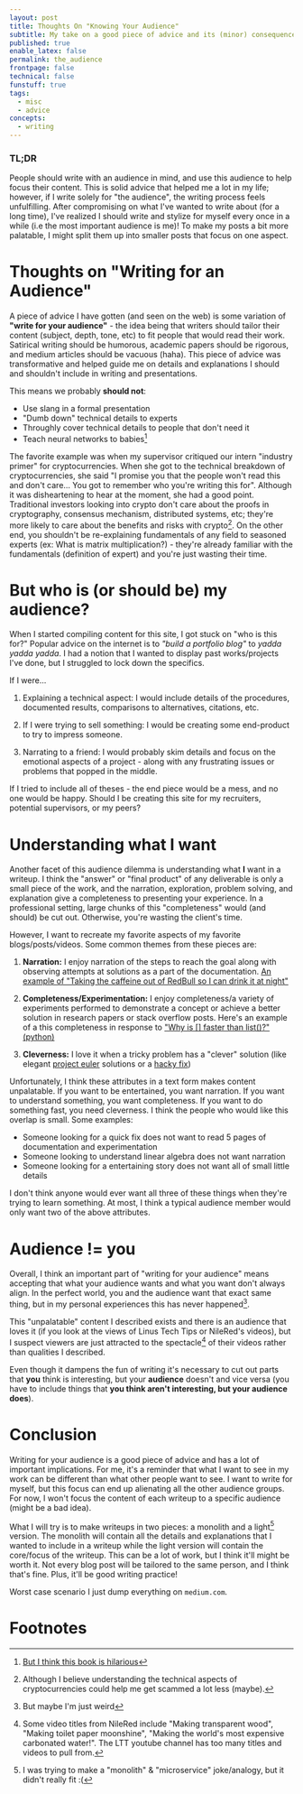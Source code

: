 ```yaml
---
layout: post
title: Thoughts On "Knowing Your Audience" 
subtitle: My take on a good piece of advice and its (minor) consequences
published: true
enable_latex: false
permalink: the_audience
frontpage: false
technical: false
funstuff: true
tags:
  - misc
  - advice
concepts:
  - writing
---
```


### TL;DR
People should write with an audience in mind, and use this audience to help focus their content. This is solid advice that helped me a lot in my life; however, if I write solely for "the audience", the writing process feels unfulfilling. After compromising on what I've wanted to write about (for a long time), I've realized I should write and stylize for myself every once in a while (i.e the most important audience is me)! To make my posts a bit more palatable, I might split them up into smaller posts that focus on one aspect.

# Thoughts on "Writing for an Audience"
A piece of advice I have gotten (and seen on the web) is some variation of **"write for your audience"** - the idea being that writers should tailor their content (subject, depth, tone, etc) to fit people that would read their work. Satirical writing should be humorous, academic papers should be rigorous, and medium articles should be vacuous (haha). This piece of advice was transformative and helped guide me on details and explanations I should and shouldn't include in writing and presentations. 

This means we probably **should not**:
- Use slang in a formal presentation
- "Dumb down" technical details to experts
- Throughly cover technical details to people that don't need it
- Teach neural networks to babies[^1]

[^1]: [But I think this book is hilarious](https://www.amazon.com/Neural-Networks-Babies-Baby-University/dp/1492671207/ref=pd_bxgy_img_2/136-5004900-0534036?_encoding=UTF8&pd_rd_i=1492671207&pd_rd_r=c5b3d8a8-4571-47de-b073-840695ef5816&pd_rd_w=z2ALT&pd_rd_wg=svEVV&pf_rd_p=ce6c479b-ef53-49a6-845b-bbbf35c28dd3&pf_rd_r=HR6KM5S0WD8S80KRJ4H9&psc=1&refRID=HR6KM5S0WD8S80KRJ4H9)

The favorite example was when my supervisor critiqued our intern "industry primer" for cryptocurrencies. When she got to the technical breakdown of cryptocurrencies, she said "I promise you that the people won't read this and don't care... You got to remember who you're writing this for". Although it was disheartening to hear at the moment, she had a good point. Traditional investors looking into crypto don't care about the proofs in cryptography, consensus mechanism, distributed systems, etc; they're more likely to care about the benefits and risks with crypto[^2]. On the other end, you shouldn't be re-explaining fundamentals of any field to seasoned experts (ex: What is matrix multiplication?) - they're already familiar with the fundamentals (definition of expert) and you're just wasting their time. 

[^2]: Although I  believe understanding the technical aspects of cryptocurrencies could help me get scammed a lot less (maybe). 

# But who is (or should be) my audience?
When I started compiling content for this site, I got stuck on "who is this for?" Popular advice on the internet is to *"build a portfolio blog"* to *yadda yadda yadda*. I had a notion that I wanted to display past works/projects I've done, but I struggled to lock down the specifics. 

If I were...

1) Explaining a technical aspect: I would include details of the procedures, documented results, comparisons to alternatives, citations, etc. 

2) If I were trying to sell something: I would be creating some end-product to try to impress someone.  

3) Narrating to a friend: I would probably skim details and focus on the emotional aspects of a project - along with any frustrating issues or problems that popped in the middle.

If I tried to include all of theses - the end piece would be a mess, and no one would be happy. Should I be creating this site for my recruiters, potential supervisors, or my peers?

# Understanding what I want
Another facet of this audience dilemma is understanding what **I** want in a writeup. I think the "answer" or "final product" of any deliverable is only a small piece of the work, and the narration, exploration, problem solving, and explanation give a completeness to presenting your experience. In a professional setting, large chunks of this "completeness" would (and should) be cut out. Otherwise, you're wasting the client's time. 

However, I want to recreate my favorite aspects of my favorite blogs/posts/videos. Some common themes from these pieces are:

1) **Narration:** I enjoy narration of the steps to reach the goal along with observing attempts at solutions as a part of the documentation. [An example of "Taking the caffeine out of RedBull so I can drink it at night"](https://www.youtube.com/watch?v=oY8tz1paj6o) 

2) **Completeness/Experimentation:** I enjoy completeness/a variety of experiments performed to demonstrate a concept or achieve a better solution in research papers or stack overflow posts. Here's an example of a this completeness in response to ["Why is [] faster than list()?" (python)](https://stackoverflow.com/questions/30216000/why-is-faster-than-list)

3) **Cleverness:** I love it when a tricky problem has a "clever" solution (like elegant [project euler](https://projecteuler.net) solutions or a [hacky fix](https://www.youtube.com/watch?v=lIFE7h3m40U))

Unfortunately, I think these attributes in a text form makes content unpalatable. If you want to be entertained, you want narration. If you want to understand something, you want completeness. If you want to do something fast, you need cleverness. I think the people who would like this overlap is small. Some examples:
- Someone looking for a quick fix does not want to read 5 pages of documentation and experimentation
- Someone looking to understand linear algebra does not want narration
- Someone looking for a entertaining story does not want all of small little details

I don't think anyone would ever want all three of these things when they're trying to learn something. At most, I think a typical audience member would only want two of the above attributes.

# Audience != you 
Overall, I think an important part of "writing for your audience" means accepting that what your audience wants and what you want don't always align. In the perfect world, you and the audience want that exact same thing, but in my personal experiences this has never happened[^3]. 

This "unpalatable" content I described exists and there is an audience that loves it (if you look at the views of Linus Tech Tips or NileRed's videos), but I suspect viewers are just attracted to the spectacle[^4] of their videos rather than qualities I described. 

Even though it dampens the fun of writing it's necessary to cut out parts that **you** think is interesting, but your **audience** doesn't and vice versa (you have to include things that **you think aren't interesting, but your audience does**). 

[^3]: But maybe I'm just weird
[^4]: Some video titles from NileRed include "Making transparent wood", "Making toilet paper moonshine", "Making the world's most expensive carbonated water!". The LTT youtube channel has too many titles and videos to pull from.

# Conclusion
Writing for your audience is a good piece of advice and has a lot of important implications. For me, it's a reminder that what I want to see in my work can be different than what other people want to see. I want to write for myself, but this focus can end up alienating all the other audience groups. For now, I won't focus the content of each writeup to a specific audience (might be a bad idea).

What I will try is to make writeups in two pieces: a monolith and a light[^5] version. The monolith will contain all the details and explanations that I wanted to include in a writeup while the light version will contain the core/focus of the writeup. This can be a lot of work, but I think it'll might be worth it. Not every blog post will be tailored to the same person, and I think that's fine. Plus, it'll be good writing practice! 

Worst case scenario I just dump everything on `medium.com`. 

[^5]: I was trying to make a "monolith" & "microservice" joke/analogy, but it didn't really fit :(
# Footnotes